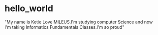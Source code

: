 # hello_world
 "My name is Ketie Love MILEUS.I'm studying computer Science and now I'm taking Informatics Fundamentals Classes.I'm so proud"
